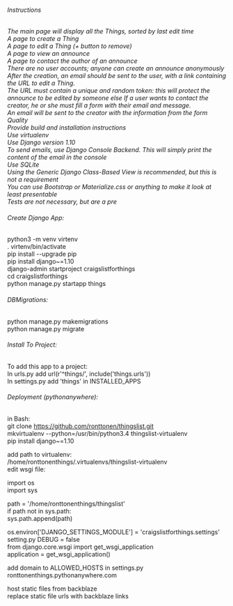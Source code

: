 ###### Instructions
*The main page will display all the Things, sorted by last edit time <br />
A page to create a Thing <br />
A page to edit a Thing (+ button to remove) <br />
A page to view an announce <br />
A page to contact the author of an announce <br />
There are no user accounts; anyone can create an announce anonymously <br />
After the creation, an email should be sent to the user, with a link containing the URL to edit a Thing. <br />
The URL must contain a unique and random token: this will protect the announce to be edited by someone else If a user wants to contact the creator, he or she must fill a form with their email and message. <br />
An email will be sent to the creator with the information from the form
Quality <br />
Provide build and installation instructions <br />
Use virtualenv <br />
Use Django version 1.10 <br />
To send emails, use Django Console Backend. This will simply print the content of the email in the console <br />
Use SQLite <br />
Using the Generic Django Class-Based View is recommended, but this is not a requirement <br />
You can use Bootstrap or Materialize.css or anything to make it look at least presentable <br />
Tests are not necessary, but are a pre<br />* 

###### Create Django App: <br />
python3 -m venv virtenv <br />
 . virtenv/bin/activate <br />
pip install --upgrade pip <br />
pip install django~=1.10 <br />
django-admin startproject craigslistforthings <br />
cd craigslistforthings <br />
python manage.py startapp things <br />

###### DBMigrations: <br />
python manage.py makemigrations <br />
python manage.py migrate <br />

###### Install To Project: <br />
To add this app to a project: <br />
In urls.py add url(r'^things/', include('things.urls')) <br />
In settings.py add 'things' in INSTALLED_APPS <br />

###### Deployment (pythonanywhere): <br />
in Bash: <br />
git clone https://github.com/ronttonen/thingslist.git <br />
mkvirtualenv --python=/usr/bin/python3.4 thingslist-virtualenv <br />
pip install django~=1.10 <br />

add path to virtualenv: <br />
/home/ronttonenthings/.virtualenvs/thingslist-virtualenv <br />
edit wsgi file: <br />

import os <br />
import sys <br />

path = '/home/ronttonenthings/thingslist' <br />
if path not in sys.path: <br />
    sys.path.append(path) <br />

os.environ['DJANGO_SETTINGS_MODULE'] = 'craigslistforthings.settings' <br />
setting.py DEBUG = false <br />
from django.core.wsgi import get_wsgi_application <br />
application = get_wsgi_application() <br />

add domain to ALLOWED_HOSTS in settings.py ronttonenthings.pythonanywhere.com <br />

host static files from backblaze <br />
replace static file urls with backblaze links <br />

